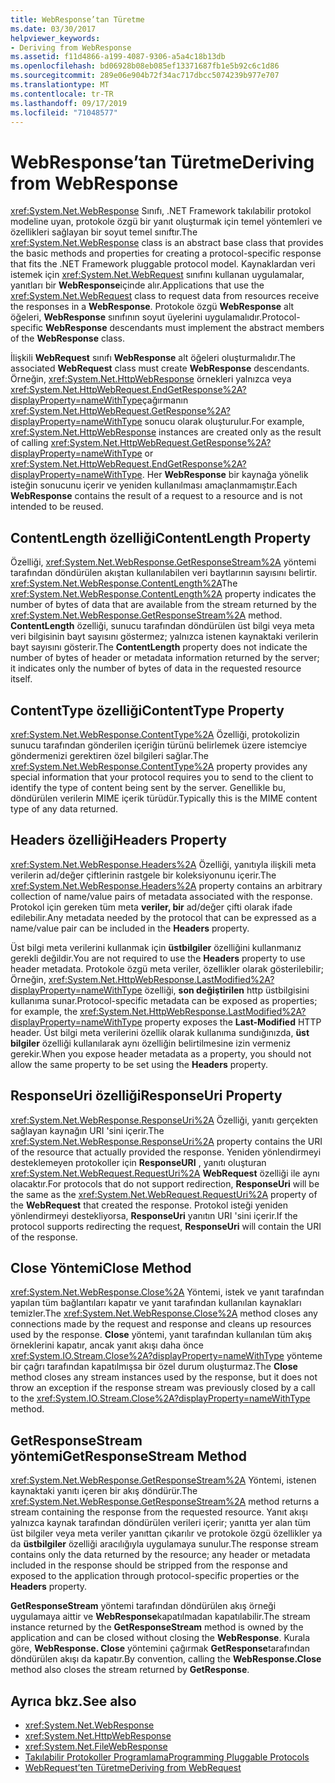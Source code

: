 ```yaml
---
title: WebResponse’tan Türetme
ms.date: 03/30/2017
helpviewer_keywords:
- Deriving from WebResponse
ms.assetid: f11d4866-a199-4087-9306-a5a4c18b13db
ms.openlocfilehash: bd06928b08eb085ef13371687fb1e5b92c6c1d86
ms.sourcegitcommit: 289e06e904b72f34ac717dbcc5074239b977e707
ms.translationtype: MT
ms.contentlocale: tr-TR
ms.lasthandoff: 09/17/2019
ms.locfileid: "71048577"
---
```

# <a name="deriving-from-webresponse"></a><span data-ttu-id="ee6ef-102">WebResponse’tan Türetme</span><span class="sxs-lookup"><span data-stu-id="ee6ef-102">Deriving from WebResponse</span></span>
<span data-ttu-id="ee6ef-103"><xref:System.Net.WebResponse> Sınıfı, .NET Framework takılabilir protokol modeline uyan, protokole özgü bir yanıt oluşturmak için temel yöntemleri ve özellikleri sağlayan bir soyut temel sınıftır.</span><span class="sxs-lookup"><span data-stu-id="ee6ef-103">The <xref:System.Net.WebResponse> class is an abstract base class that provides the basic methods and properties for creating a protocol-specific response that fits the .NET Framework pluggable protocol model.</span></span> <span data-ttu-id="ee6ef-104">Kaynaklardan veri istemek için <xref:System.Net.WebRequest> sınıfını kullanan uygulamalar, yanıtları bir **WebResponse**içinde alır.</span><span class="sxs-lookup"><span data-stu-id="ee6ef-104">Applications that use the <xref:System.Net.WebRequest> class to request data from resources receive the responses in a **WebResponse**.</span></span> <span data-ttu-id="ee6ef-105">Protokole özgü **WebResponse** alt öğeleri, **WebResponse** sınıfının soyut üyelerini uygulamalıdır.</span><span class="sxs-lookup"><span data-stu-id="ee6ef-105">Protocol-specific **WebResponse** descendants must implement the abstract members of the **WebResponse** class.</span></span>  
  
 <span data-ttu-id="ee6ef-106">İlişkili **WebRequest** sınıfı **WebResponse** alt öğeleri oluşturmalıdır.</span><span class="sxs-lookup"><span data-stu-id="ee6ef-106">The associated **WebRequest** class must create **WebResponse** descendants.</span></span> <span data-ttu-id="ee6ef-107">Örneğin, <xref:System.Net.HttpWebResponse> örnekleri yalnızca veya <xref:System.Net.HttpWebRequest.EndGetResponse%2A?displayProperty=nameWithType>çağırmanın <xref:System.Net.HttpWebRequest.GetResponse%2A?displayProperty=nameWithType> sonucu olarak oluşturulur.</span><span class="sxs-lookup"><span data-stu-id="ee6ef-107">For example, <xref:System.Net.HttpWebResponse> instances are created only as the result of calling <xref:System.Net.HttpWebRequest.GetResponse%2A?displayProperty=nameWithType> or <xref:System.Net.HttpWebRequest.EndGetResponse%2A?displayProperty=nameWithType>.</span></span> <span data-ttu-id="ee6ef-108">Her **WebResponse** bir kaynağa yönelik isteğin sonucunu içerir ve yeniden kullanılması amaçlanmamıştır.</span><span class="sxs-lookup"><span data-stu-id="ee6ef-108">Each **WebResponse** contains the result of a request to a resource and is not intended to be reused.</span></span>  
  
## <a name="contentlength-property"></a><span data-ttu-id="ee6ef-109">ContentLength özelliği</span><span class="sxs-lookup"><span data-stu-id="ee6ef-109">ContentLength Property</span></span>  
 <span data-ttu-id="ee6ef-110">Özelliği, <xref:System.Net.WebResponse.GetResponseStream%2A> yöntemi tarafından döndürülen akıştan kullanılabilen veri baytlarının sayısını belirtir. <xref:System.Net.WebResponse.ContentLength%2A></span><span class="sxs-lookup"><span data-stu-id="ee6ef-110">The <xref:System.Net.WebResponse.ContentLength%2A> property indicates the number of bytes of data that are available from the stream returned by the <xref:System.Net.WebResponse.GetResponseStream%2A> method.</span></span> <span data-ttu-id="ee6ef-111">**ContentLength** özelliği, sunucu tarafından döndürülen üst bilgi veya meta veri bilgisinin bayt sayısını göstermez; yalnızca istenen kaynaktaki verilerin bayt sayısını gösterir.</span><span class="sxs-lookup"><span data-stu-id="ee6ef-111">The **ContentLength** property does not indicate the number of bytes of header or metadata information returned by the server; it indicates only the number of bytes of data in the requested resource itself.</span></span>  
  
## <a name="contenttype-property"></a><span data-ttu-id="ee6ef-112">ContentType özelliği</span><span class="sxs-lookup"><span data-stu-id="ee6ef-112">ContentType Property</span></span>  
 <span data-ttu-id="ee6ef-113"><xref:System.Net.WebResponse.ContentType%2A> Özelliği, protokolizin sunucu tarafından gönderilen içeriğin türünü belirlemek üzere istemciye göndermenizi gerektiren özel bilgileri sağlar.</span><span class="sxs-lookup"><span data-stu-id="ee6ef-113">The <xref:System.Net.WebResponse.ContentType%2A> property provides any special information that your protocol requires you to send to the client to identify the type of content being sent by the server.</span></span> <span data-ttu-id="ee6ef-114">Genellikle bu, döndürülen verilerin MIME içerik türüdür.</span><span class="sxs-lookup"><span data-stu-id="ee6ef-114">Typically this is the MIME content type of any data returned.</span></span>  
  
## <a name="headers-property"></a><span data-ttu-id="ee6ef-115">Headers özelliği</span><span class="sxs-lookup"><span data-stu-id="ee6ef-115">Headers Property</span></span>  
 <span data-ttu-id="ee6ef-116"><xref:System.Net.WebResponse.Headers%2A> Özelliği, yanıtıyla ilişkili meta verilerin ad/değer çiftlerinin rastgele bir koleksiyonunu içerir.</span><span class="sxs-lookup"><span data-stu-id="ee6ef-116">The <xref:System.Net.WebResponse.Headers%2A> property contains an arbitrary collection of name/value pairs of metadata associated with the response.</span></span> <span data-ttu-id="ee6ef-117">Protokol için gereken tüm meta **veriler, bir** ad/değer çifti olarak ifade edilebilir.</span><span class="sxs-lookup"><span data-stu-id="ee6ef-117">Any metadata needed by the protocol that can be expressed as a name/value pair can be included in the **Headers** property.</span></span>  
  
 <span data-ttu-id="ee6ef-118">Üst bilgi meta verilerini kullanmak için **üstbilgiler** özelliğini kullanmanız gerekli değildir.</span><span class="sxs-lookup"><span data-stu-id="ee6ef-118">You are not required to use the **Headers** property to use header metadata.</span></span> <span data-ttu-id="ee6ef-119">Protokole özgü meta veriler, özellikler olarak gösterilebilir; Örneğin, <xref:System.Net.HttpWebResponse.LastModified%2A?displayProperty=nameWithType> özelliği, **son değiştirilen** http üstbilgisini kullanıma sunar.</span><span class="sxs-lookup"><span data-stu-id="ee6ef-119">Protocol-specific metadata can be exposed as properties; for example, the <xref:System.Net.HttpWebResponse.LastModified%2A?displayProperty=nameWithType> property exposes the **Last-Modified** HTTP header.</span></span> <span data-ttu-id="ee6ef-120">Üst bilgi meta verilerini özellik olarak kullanıma sundığınızda, **üst bilgiler** özelliği kullanılarak aynı özelliğin belirtilmesine izin vermeniz gerekir.</span><span class="sxs-lookup"><span data-stu-id="ee6ef-120">When you expose header metadata as a property, you should not allow the same property to be set using the **Headers** property.</span></span>  
  
## <a name="responseuri-property"></a><span data-ttu-id="ee6ef-121">ResponseUri özelliği</span><span class="sxs-lookup"><span data-stu-id="ee6ef-121">ResponseUri Property</span></span>  
 <span data-ttu-id="ee6ef-122"><xref:System.Net.WebResponse.ResponseUri%2A> Özelliği, yanıtı gerçekten sağlayan kaynağın URI 'sini içerir.</span><span class="sxs-lookup"><span data-stu-id="ee6ef-122">The <xref:System.Net.WebResponse.ResponseUri%2A> property contains the URI of the resource that actually provided the response.</span></span> <span data-ttu-id="ee6ef-123">Yeniden yönlendirmeyi desteklemeyen protokoller için **ResponseURI** , yanıtı oluşturan <xref:System.Net.WebRequest.RequestUri%2A> **WebRequest** özelliği ile aynı olacaktır.</span><span class="sxs-lookup"><span data-stu-id="ee6ef-123">For protocols that do not support redirection, **ResponseUri** will be the same as the <xref:System.Net.WebRequest.RequestUri%2A> property of the **WebRequest** that created the response.</span></span> <span data-ttu-id="ee6ef-124">Protokol isteği yeniden yönlendirmeyi destekliyorsa, **ResponseUri** yanıtın URI 'sini içerir.</span><span class="sxs-lookup"><span data-stu-id="ee6ef-124">If the protocol supports redirecting the request, **ResponseUri** will contain the URI of the response.</span></span>  
  
## <a name="close-method"></a><span data-ttu-id="ee6ef-125">Close Yöntemi</span><span class="sxs-lookup"><span data-stu-id="ee6ef-125">Close Method</span></span>  
 <span data-ttu-id="ee6ef-126"><xref:System.Net.WebResponse.Close%2A> Yöntemi, istek ve yanıt tarafından yapılan tüm bağlantıları kapatır ve yanıt tarafından kullanılan kaynakları temizler.</span><span class="sxs-lookup"><span data-stu-id="ee6ef-126">The <xref:System.Net.WebResponse.Close%2A> method closes any connections made by the request and response and cleans up resources used by the response.</span></span> <span data-ttu-id="ee6ef-127">**Close** yöntemi, yanıt tarafından kullanılan tüm akış örneklerini kapatır, ancak yanıt akışı daha önce <xref:System.IO.Stream.Close%2A?displayProperty=nameWithType> yönteme bir çağrı tarafından kapatılmışsa bir özel durum oluşturmaz.</span><span class="sxs-lookup"><span data-stu-id="ee6ef-127">The **Close** method closes any stream instances used by the response, but it does not throw an exception if the response stream was previously closed by a call to the <xref:System.IO.Stream.Close%2A?displayProperty=nameWithType> method.</span></span>  
  
## <a name="getresponsestream-method"></a><span data-ttu-id="ee6ef-128">GetResponseStream yöntemi</span><span class="sxs-lookup"><span data-stu-id="ee6ef-128">GetResponseStream Method</span></span>  
 <span data-ttu-id="ee6ef-129"><xref:System.Net.WebResponse.GetResponseStream%2A> Yöntemi, istenen kaynaktaki yanıtı içeren bir akış döndürür.</span><span class="sxs-lookup"><span data-stu-id="ee6ef-129">The <xref:System.Net.WebResponse.GetResponseStream%2A> method returns a stream containing the response from the requested resource.</span></span> <span data-ttu-id="ee6ef-130">Yanıt akışı yalnızca kaynak tarafından döndürülen verileri içerir; yanıtta yer alan tüm üst bilgiler veya meta veriler yanıttan çıkarılır ve protokole özgü özellikler ya da **üstbilgiler** özelliği aracılığıyla uygulamaya sunulur.</span><span class="sxs-lookup"><span data-stu-id="ee6ef-130">The response stream contains only the data returned by the resource; any header or metadata included in the response should be stripped from the response and exposed to the application through protocol-specific properties or the **Headers** property.</span></span>  
  
 <span data-ttu-id="ee6ef-131">**GetResponseStream** yöntemi tarafından döndürülen akış örneği uygulamaya aittir ve **WebResponse**kapatılmadan kapatılabilir.</span><span class="sxs-lookup"><span data-stu-id="ee6ef-131">The stream instance returned by the **GetResponseStream** method is owned by the application and can be closed without closing the **WebResponse**.</span></span> <span data-ttu-id="ee6ef-132">Kurala göre, **WebResponse. Close** yöntemini çağırmak **GetResponse**tarafından döndürülen akışı da kapatır.</span><span class="sxs-lookup"><span data-stu-id="ee6ef-132">By convention, calling the **WebResponse.Close** method also closes the stream returned by **GetResponse**.</span></span>  
  
## <a name="see-also"></a><span data-ttu-id="ee6ef-133">Ayrıca bkz.</span><span class="sxs-lookup"><span data-stu-id="ee6ef-133">See also</span></span>

- <xref:System.Net.WebResponse>
- <xref:System.Net.HttpWebResponse>
- <xref:System.Net.FileWebResponse>
- [<span data-ttu-id="ee6ef-134">Takılabilir Protokoller Programlama</span><span class="sxs-lookup"><span data-stu-id="ee6ef-134">Programming Pluggable Protocols</span></span>](programming-pluggable-protocols.md)
- [<span data-ttu-id="ee6ef-135">WebRequest’ten Türetme</span><span class="sxs-lookup"><span data-stu-id="ee6ef-135">Deriving from WebRequest</span></span>](deriving-from-webrequest.md)
